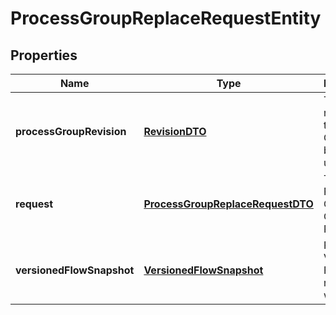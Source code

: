 
# ProcessGroupReplaceRequestEntity

## Properties
Name | Type | Description | Notes
------------ | ------------- | ------------- | -------------
**processGroupRevision** | [**RevisionDTO**](RevisionDTO.md) | The revision for the Process Group being updated. |  [optional]
**request** | [**ProcessGroupReplaceRequestDTO**](ProcessGroupReplaceRequestDTO.md) | The Process Group Change Request |  [optional]
**versionedFlowSnapshot** | [**VersionedFlowSnapshot**](VersionedFlowSnapshot.md) | Returns the Versioned Flow to replace with |  [optional]



